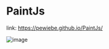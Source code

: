# PaintJs

link: https://pewiebe.github.io/PaintJs/

![image](https://user-images.githubusercontent.com/118542381/236718976-9f36aa5b-af4c-42b6-85ba-a9cee5b8d52a.png)
